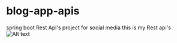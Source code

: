 # blog-app-apis
spring boot Rest Api's project for  social media 
<h>this is my Rest api's</h>
![Alt text](C:/Users/DELL/Downloads/api.jpg)
<img href="C:\Users\DELL\Downloads\api.jpg">


